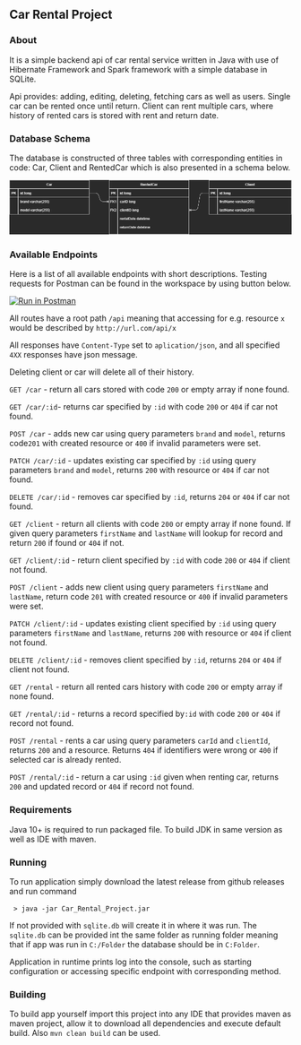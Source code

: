 ## Car Rental Project
### About
It is a simple backend api of car rental service written in Java with use of Hibernate Framework
and Spark framework with a simple database in SQLite.

Api provides: adding, editing, deleting, fetching cars as well as users.
Single car can be rented once until return. Client can rent multiple cars, 
where history of rented cars is stored with rent and return date.

### Database Schema
The database is constructed of three tables with corresponding entities in code: Car, 
Client and RentedCar which is also presented in a schema below.

![image](readme_resources/db.png)

### Available Endpoints
Here is a list of all available endpoints with short descriptions. 
Testing requests for Postman can be found in the workspace by using button below.

[![Run in Postman](https://run.pstmn.io/button.svg)](https://app.getpostman.com/run-collection/11457881-114dc96d-4eb7-4679-8bb9-1ba45f74fe05?action=collection%2Ffork&collection-url=entityId%3D11457881-114dc96d-4eb7-4679-8bb9-1ba45f74fe05%26entityType%3Dcollection%26workspaceId%3D0dd04768-a677-4050-8371-8b4fc452a7b4#?env%5BRental%20Car%5D=W3sia2V5Ijoic3RhcnRfdXJsIiwidmFsdWUiOiJodHRwOi8vbG9jYWxob3N0OjUwMDAvYXBpIiwiZW5hYmxlZCI6dHJ1ZX1d)

All routes have a root path `/api` meaning that accessing for e.g. resource `x` would be described by `http://url.com/api/x`

All responses have `Content-Type` set to `aplication/json`, and all specified `4XX` responses have json message.

Deleting client or car will delete all of their history.

`GET /car` - return all cars stored with code `200` or empty array if none found.

`GET /car/:id`- returns car specified by `:id` with code `200` or `404` if car not found.

`POST /car` - adds new car using query parameters `brand` and `model`, returns code`201` with created resource or `400` if invalid parameters were set.

`PATCH /car/:id` - updates existing car specified by `:id` using query parameters `brand` and `model`, returns `200` with resource or `404` if car not found.

`DELETE /car/:id` - removes car specified by `:id`, returns `204` or `404` if car not found.

`GET /client` - return all clients with code `200` or empty array if none found. If given query parameters `firstName` and `lastName` will lookup for record and return `200` if found or `404` if not.

`GET /client/:id` - return client specified by `:id` with code `200` or `404` if client not found.

`POST /client` - adds new client using query parameters `firstName` and `lastName`, return code `201` with created resource or `400` if invalid parameters were set.

`PATCH /client/:id` - updates existing client specified by `:id` using query parameters `firstName` and `lastName`, returns `200` with resource or `404` if client not found.

`DELETE /client/:id` - removes client specified by `:id`, returns `204` or `404` if client not found.

`GET /rental` - return all rented cars history with code `200` or empty array if none found.

`GET /rental/:id` - returns a record specified by`:id` with code `200` or `404` if record not found.

`POST /rental` - rents a car using query parameters `carId` and `clientId`, returns `200` and a resource. Returns `404` if identifiers were wrong or `400` if selected car is already rented.

`POST /rental/:id` - return a car using `:id` given when renting car, returns `200` and updated record or `404` if record not found.

### Requirements

Java 10+ is required to run packaged file. To build JDK in same version as well as IDE with maven.

### Running

To run application simply download the latest release from github releases and run command

```shell
 > java -jar Car_Rental_Project.jar
 ```

If not provided with `sqlite.db` will create it in where it was run. The `sqlite.db` can be provided int the same folder as running folder 
meaning that if app was run in `C:/Folder` the database should be in `C:Folder`.

Application in runtime prints log into the console, such as starting configuration or accessing specific endpoint with corresponding method.

### Building

To build app yourself import this project into any IDE that provides maven as maven project,
allow it to download all dependencies and execute default build. Also `mvn clean build` can be used.
